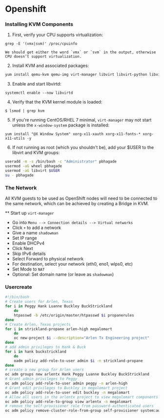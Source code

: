 # Openshift

### Installing KVM Components

1. First, verify your CPU supports virtualization:
```
grep -E '(vmx|svm)' /proc/cpuinfo
```
    We should get either the word `vmx` or `svm` in the output, otherwise CPU doesn’t support virtualization.

2. Install KVM and associated packages:
```bash
yum install qemu-kvm qemu-img virt-manager libvirt libvirt-python libvirt-client virt-install virt-viewer bridge-utils -y
```

3. Enable and start libvirtd:
```
systemctl enable --now libvirtd
```

4. Verify that the KVM kernel module is loaded:
```
$ lsmod | grep kvm
```

5. If you're running CentOS/RHEL 7 minimal, `virt-manager` may not start unless the `x-window-system` package is installed:
```
yum install "@X Window System" xorg-x11-xauth xorg-x11-fonts-* xorg-x11-utils -y
```

6. If not running as root (which you shouldn't be), add your $USER to the libvirt and KVM groups:
```bash
useradd -m -s /bin/bash -c "Administrator" pbhagade
usermod -aG wheel pbhagade
usermod -aG libvirt $USER
su - pbhagade
```

### The Network

All KVM guests to be used as OpenShift nodes will need to be connected to the same network, which can be achieved by creating a Bridge in KVM.

** Start up `virt-manager`

  * Go into `Menu --> Connection details --> Virtual networks`
  * Click `+` to add a network
  * Give a name `shadowman`
  * Set IP range
  * Enable DHCPv4
  * Click Next
  * Skip IPv6 details
  * Select Forward to physical network
  * For destination, select your network (eth0, eno1, wlps0, etc)
  * Set Mode to `NAT`
  * Optional: Set domain name (or leave as `shadowman`)



### Usercreate

```bash
#!/bin/bash
# Create users for Arlen, Texas
for i in Peggy Hank Luanne Buckley BuckStrickland
	do
	htpasswd -b /etc/origin/master/htpasswd $i propanerules
done
# Create Arlen, Texas projects
for i in strickland-propane arlen-high megalomart
	do
	oc new-project $i --description="Arlen Tx Engineering project"
done
# add admin privileges to Hank & Buck
for i in hank buckstrickland
	do
	oadm policy add-role-to-user admin $i -n strickland-propane
done
# create a new group for Arlen users
oc adm groups new arlentx Hank Peggy Luanne Buckley BuckStrickland
# Grant admin privileges to Peggy
oc adm policy add-role-to-user admin peggy -n arlen-high
# Grant edit privileges to Buckley in megalomart project
oc adm policy add-role-to-user edit buckley -n megalomart
# Allow all users in the arlentx project to view megalomart components
oc adm policy add-role-to-group view arlentx -n megalomart
# remove the self-provisioner role from password-authenticated users
oc adm policy remove-cluster-role-from-group self-provisioner system:authenticated system:authenticated:oauth
```
